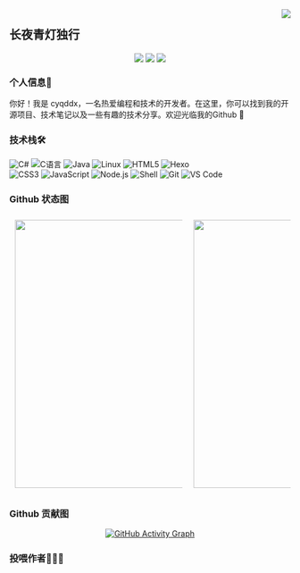 <img align="right" src="https://count.getloli.com/get/@:cyqddx?theme=rule34">

## 长夜青灯独行
<!-- 个人资料 -->
<p align="center">
<a href="https://blog.20010117.xyz" target="_blank"><img  align="center" src="https://img.shields.io/badge/Blog-博客-%230d7fbf?style=flat"/></a>
<a href="https://space.bilibili.com/480620671" target="_blank"><img align="center" src="https://img.shields.io/badge/Bilibili-B站-%23df1a7c?style=flat"/></a>
<a href="https://docs.20010117.xyz" target="_blank"><img align="center"  src="https://img.shields.io/badge/Docs-文档站-%231a41df?style=flat"/></a>
</p>

### 个人信息👤

你好！我是 cyqddx，一名热爱编程和技术的开发者。在这里，你可以找到我的开源项目、技术笔记以及一些有趣的技术分享。欢迎光临我的Github 🍧

### 技术栈🛠️

![C#](https://img.shields.io/badge/-C%20Sharp-%23239120?style=flat&logo=C%20Sharp)
![C语言](https://img.shields.io/badge/-C%E8%AF%AD%E8%A8%80-%2313c9ae?style=flat&logo=C&logoColor=ffffff)
![Java](https://img.shields.io/badge/-Java-%23972fcd?style=flat&logo=OPENJDK)
![Linux](https://img.shields.io/badge/-Linux-%23fcc624?style=flat&logo=Linux&logoColor=242424)
![HTML5](https://img.shields.io/badge/-HTML5-%23E34C26?style=flat&logo=html5&logoColor=ffffff)
![Hexo](https://img.shields.io/badge/-Hexo-%230e83cd?style=flat&logo=Hexo&logoColor=ffffff)\
![CSS3](https://img.shields.io/badge/-CSS3-%23197CBE?style=flat&logo=css3)
![JavaScript](https://img.shields.io/badge/-JavaScript-%23F7DF1C?style=flat&logo=javascript&logoColor=000000&labelColor=%23ECD83E&color=%23ECD83E)
![Node.js](https://img.shields.io/badge/-Node.js-%23579050?style=flat&logo=node.js&logoColor=ffffff)
![Shell](https://img.shields.io/badge/-Shell-%2389E051?style=flat&logo=powershell&logoColor=ffffff)
![Git](https://img.shields.io/badge/-Git-%23ED5A47?style=flat&logo=git&logoColor=%23ffffff)
![VS Code](https://img.shields.io/badge/-VSCode-%230066B8?style=flat&logo=visual-studio-code)

### Github 状态图

<div style="overflow-x: auto; display: flex; gap: 20px; padding: 10px;">
  <img style="min-width: 300px; width: 480px; height: auto;" src="https://github-readme-stats.vercel.app/api?username=cyqddx&locale=cn&line_height=21&show_icons=true&theme=&rank_icon=default&include_all_commits=true&custom_title=Github漫游数据"/>
  <img style="min-width: 300px; width: 480px; height: auto;" src="https://github-readme-stats.vercel.app/api/top-langs/?username=cyqddx&include_all_commits=true&locale=cn&line_height=21&theme=&langs_count=6&layout=compact&custom_title=常用语言"/>
</div>

### Github 贡献图

<div align="center">
  <a href="https://github-readme-activity-graph.vercel.app/graph?username=cyqddx&theme=react">
    <img src="https://github-readme-activity-graph.vercel.app/graph?username=cyqddx&theme=react" alt="GitHub Activity Graph"/>
  </a>
</div>

### 投喂作者🍭🍭🍭

<!-- <a href="https://www.fomal.cc/personal/about/" target="_blank"><img src="https://cdn.buymeacoffee.com/buttons/v2/default-blue.png" alt="投喂作者🍭" style="height: 40px !important;width: 145px !important;" ></a> -->
